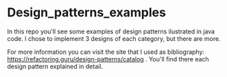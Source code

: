# Design_patterns_examples
In this repo you'll see some examples of design patterns ilustrated in java code. I chose to implement 3 designs of each category, but there are more.

For more information you can visit the site that I used as bibliography: https://refactoring.guru/design-patterns/catalog .
You'll find there each design pattern explained in detail.
